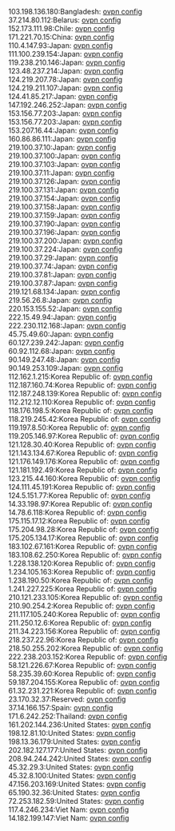 103.198.136.180:Bangladesh: [ovpn config](vpn/103_198_136_180.ovpn)  
37.214.80.112:Belarus: [ovpn config](vpn/37_214_80_112.ovpn)  
152.173.111.98:Chile: [ovpn config](vpn/152_173_111_98.ovpn)  
171.221.70.15:China: [ovpn config](vpn/171_221_70_15.ovpn)  
110.4.147.93:Japan: [ovpn config](vpn/110_4_147_93.ovpn)  
111.100.239.154:Japan: [ovpn config](vpn/111_100_239_154.ovpn)  
119.238.210.146:Japan: [ovpn config](vpn/119_238_210_146.ovpn)  
123.48.237.214:Japan: [ovpn config](vpn/123_48_237_214.ovpn)  
124.219.207.78:Japan: [ovpn config](vpn/124_219_207_78.ovpn)  
124.219.211.107:Japan: [ovpn config](vpn/124_219_211_107.ovpn)  
124.41.85.217:Japan: [ovpn config](vpn/124_41_85_217.ovpn)  
147.192.246.252:Japan: [ovpn config](vpn/147_192_246_252.ovpn)  
153.156.77.203:Japan: [ovpn config](vpn/153_156_77_203.ovpn)  
153.156.77.203:Japan: [ovpn config](vpn/153_156_77_203.ovpn)  
153.207.16.44:Japan: [ovpn config](vpn/153_207_16_44.ovpn)  
160.86.86.111:Japan: [ovpn config](vpn/160_86_86_111.ovpn)  
219.100.37.10:Japan: [ovpn config](vpn/219_100_37_10.ovpn)  
219.100.37.100:Japan: [ovpn config](vpn/219_100_37_100.ovpn)  
219.100.37.103:Japan: [ovpn config](vpn/219_100_37_103.ovpn)  
219.100.37.11:Japan: [ovpn config](vpn/219_100_37_11.ovpn)  
219.100.37.126:Japan: [ovpn config](vpn/219_100_37_126.ovpn)  
219.100.37.131:Japan: [ovpn config](vpn/219_100_37_131.ovpn)  
219.100.37.154:Japan: [ovpn config](vpn/219_100_37_154.ovpn)  
219.100.37.158:Japan: [ovpn config](vpn/219_100_37_158.ovpn)  
219.100.37.159:Japan: [ovpn config](vpn/219_100_37_159.ovpn)  
219.100.37.190:Japan: [ovpn config](vpn/219_100_37_190.ovpn)  
219.100.37.196:Japan: [ovpn config](vpn/219_100_37_196.ovpn)  
219.100.37.200:Japan: [ovpn config](vpn/219_100_37_200.ovpn)  
219.100.37.224:Japan: [ovpn config](vpn/219_100_37_224.ovpn)  
219.100.37.29:Japan: [ovpn config](vpn/219_100_37_29.ovpn)  
219.100.37.74:Japan: [ovpn config](vpn/219_100_37_74.ovpn)  
219.100.37.81:Japan: [ovpn config](vpn/219_100_37_81.ovpn)  
219.100.37.87:Japan: [ovpn config](vpn/219_100_37_87.ovpn)  
219.121.68.134:Japan: [ovpn config](vpn/219_121_68_134.ovpn)  
219.56.26.8:Japan: [ovpn config](vpn/219_56_26_8.ovpn)  
220.153.155.52:Japan: [ovpn config](vpn/220_153_155_52.ovpn)  
222.15.49.94:Japan: [ovpn config](vpn/222_15_49_94.ovpn)  
222.230.112.168:Japan: [ovpn config](vpn/222_230_112_168.ovpn)  
45.75.49.60:Japan: [ovpn config](vpn/45_75_49_60.ovpn)  
60.127.239.242:Japan: [ovpn config](vpn/60_127_239_242.ovpn)  
60.92.112.68:Japan: [ovpn config](vpn/60_92_112_68.ovpn)  
90.149.247.48:Japan: [ovpn config](vpn/90_149_247_48.ovpn)  
90.149.253.109:Japan: [ovpn config](vpn/90_149_253_109.ovpn)  
112.162.1.215:Korea Republic of: [ovpn config](vpn/112_162_1_215.ovpn)  
112.187.160.74:Korea Republic of: [ovpn config](vpn/112_187_160_74.ovpn)  
112.187.248.139:Korea Republic of: [ovpn config](vpn/112_187_248_139.ovpn)  
112.212.12.110:Korea Republic of: [ovpn config](vpn/112_212_12_110.ovpn)  
118.176.198.5:Korea Republic of: [ovpn config](vpn/118_176_198_5.ovpn)  
118.219.245.42:Korea Republic of: [ovpn config](vpn/118_219_245_42.ovpn)  
119.197.8.50:Korea Republic of: [ovpn config](vpn/119_197_8_50.ovpn)  
119.205.146.97:Korea Republic of: [ovpn config](vpn/119_205_146_97.ovpn)  
121.128.30.40:Korea Republic of: [ovpn config](vpn/121_128_30_40.ovpn)  
121.143.134.67:Korea Republic of: [ovpn config](vpn/121_143_134_67.ovpn)  
121.176.149.176:Korea Republic of: [ovpn config](vpn/121_176_149_176.ovpn)  
121.181.192.49:Korea Republic of: [ovpn config](vpn/121_181_192_49.ovpn)  
123.215.44.160:Korea Republic of: [ovpn config](vpn/123_215_44_160.ovpn)  
124.111.45.191:Korea Republic of: [ovpn config](vpn/124_111_45_191.ovpn)  
124.5.151.77:Korea Republic of: [ovpn config](vpn/124_5_151_77.ovpn)  
14.33.198.97:Korea Republic of: [ovpn config](vpn/14_33_198_97.ovpn)  
14.78.6.118:Korea Republic of: [ovpn config](vpn/14_78_6_118.ovpn)  
175.115.17.12:Korea Republic of: [ovpn config](vpn/175_115_17_12.ovpn)  
175.204.98.28:Korea Republic of: [ovpn config](vpn/175_204_98_28.ovpn)  
175.205.134.17:Korea Republic of: [ovpn config](vpn/175_205_134_17.ovpn)  
183.102.67.161:Korea Republic of: [ovpn config](vpn/183_102_67_161.ovpn)  
183.108.62.250:Korea Republic of: [ovpn config](vpn/183_108_62_250.ovpn)  
1.228.138.120:Korea Republic of: [ovpn config](vpn/1_228_138_120.ovpn)  
1.234.105.163:Korea Republic of: [ovpn config](vpn/1_234_105_163.ovpn)  
1.238.190.50:Korea Republic of: [ovpn config](vpn/1_238_190_50.ovpn)  
1.241.227.225:Korea Republic of: [ovpn config](vpn/1_241_227_225.ovpn)  
210.121.233.105:Korea Republic of: [ovpn config](vpn/210_121_233_105.ovpn)  
210.90.254.2:Korea Republic of: [ovpn config](vpn/210_90_254_2.ovpn)  
211.117.105.240:Korea Republic of: [ovpn config](vpn/211_117_105_240.ovpn)  
211.250.12.6:Korea Republic of: [ovpn config](vpn/211_250_12_6.ovpn)  
211.34.223.156:Korea Republic of: [ovpn config](vpn/211_34_223_156.ovpn)  
218.237.22.96:Korea Republic of: [ovpn config](vpn/218_237_22_96.ovpn)  
218.50.255.202:Korea Republic of: [ovpn config](vpn/218_50_255_202.ovpn)  
222.238.203.152:Korea Republic of: [ovpn config](vpn/222_238_203_152.ovpn)  
58.121.226.67:Korea Republic of: [ovpn config](vpn/58_121_226_67.ovpn)  
58.235.39.60:Korea Republic of: [ovpn config](vpn/58_235_39_60.ovpn)  
59.187.204.155:Korea Republic of: [ovpn config](vpn/59_187_204_155.ovpn)  
61.32.231.221:Korea Republic of: [ovpn config](vpn/61_32_231_221.ovpn)  
23.170.32.37:Reserved: [ovpn config](vpn/23_170_32_37.ovpn)  
37.14.166.157:Spain: [ovpn config](vpn/37_14_166_157.ovpn)  
171.6.242.252:Thailand: [ovpn config](vpn/171_6_242_252.ovpn)  
161.202.144.236:United States: [ovpn config](vpn/161_202_144_236.ovpn)  
198.12.81.10:United States: [ovpn config](vpn/198_12_81_10.ovpn)  
198.13.36.179:United States: [ovpn config](vpn/198_13_36_179.ovpn)  
202.182.127.177:United States: [ovpn config](vpn/202_182_127_177.ovpn)  
208.94.244.242:United States: [ovpn config](vpn/208_94_244_242.ovpn)  
45.32.29.3:United States: [ovpn config](vpn/45_32_29_3.ovpn)  
45.32.8.100:United States: [ovpn config](vpn/45_32_8_100.ovpn)  
47.156.203.169:United States: [ovpn config](vpn/47_156_203_169.ovpn)  
65.190.32.36:United States: [ovpn config](vpn/65_190_32_36.ovpn)  
72.253.182.59:United States: [ovpn config](vpn/72_253_182_59.ovpn)  
117.4.246.234:Viet Nam: [ovpn config](vpn/117_4_246_234.ovpn)  
14.182.199.147:Viet Nam: [ovpn config](vpn/14_182_199_147.ovpn)  
